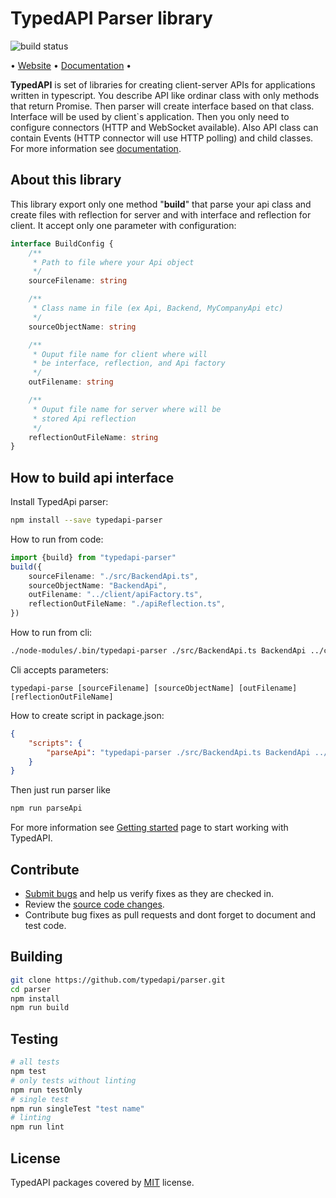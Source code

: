 # TypedAPI Parser library

![build status](https://travis-ci.com/typedapi/parser.svg?branch=master)

• [Website](https://typedapi.com) • [Documentation](https://typedapi.com/getting-started) •

**TypedAPI** is set of libraries for creating client-server APIs for applications written in typescript. 
You describe API like ordinar class with only methods that return Promise. 
Then parser will create interface based on that class.
Interface will be used by client`s application.
Then you only need to configure connectors (HTTP and WebSocket available).
Also API class can contain Events (HTTP connector will use HTTP polling) and child classes. For more information see [documentation](https://typedapi.com/getting-started).

## About this library

This library export only one method "**build**" that parse your api class and create files 
with reflection for server and with interface and reflection for client. It accept only one parameter with configuration:

```typescript
interface BuildConfig {
    /**
     * Path to file where your Api object
     */
    sourceFilename: string

    /**
     * Class name in file (ex Api, Backend, MyCompanyApi etc)
     */
    sourceObjectName: string

    /**
     * Ouput file name for client where will 
     * be interface, reflection, and Api factory
     */
    outFilename: string

    /**
     * Ouput file name for server where will be
     * stored Api reflection
     */
    reflectionOutFileName: string
}
```

## How to build api interface

Install TypedApi parser:

```bash
npm install --save typedapi-parser
```

How to run from code:

```typescript
import {build} from "typedapi-parser"
build({
    sourceFilename: "./src/BackendApi.ts",
    sourceObjectName: "BackendApi",
    outFilename: "../client/apiFactory.ts",
    reflectionOutFileName: "./apiReflection.ts",
})
```

How to run from cli:
```bash
./node-modules/.bin/typedapi-parser ./src/BackendApi.ts BackendApi ../client/apiFactory.ts ./apiReflection.ts
```

Cli accepts parameters: 
```
typedapi-parse [sourceFilename] [sourceObjectName] [outFilename] [reflectionOutFileName]
```

How to create script in package.json:

```json
{
    "scripts": {
        "parseApi": "typedapi-parser ./src/BackendApi.ts BackendApi ../client/apiFactory.ts ./apiReflection.ts"
    }
}
```

Then just run parser like 
```bash
npm run parseApi
```

For more information see [Getting started](https://typedapi.com/getting-started) page to start working with TypedAPI.

## Contribute

* [Submit bugs](https://github.com/typedapi/parser/issues) and help us verify fixes as they are checked in.
* Review the [source code changes](https://github.com/typedapi/parser/issues/pulls).
* Contribute bug fixes as pull requests and dont forget to document and test code.

## Building

```bash
git clone https://github.com/typedapi/parser.git
cd parser
npm install
npm run build
```

## Testing

```bash
# all tests
npm test
# only tests without linting
npm run testOnly
# single test
npm run singleTest "test name"
# linting
npm run lint
```

## License

TypedAPI packages covered by [MIT](/LICENSE.txt) license.